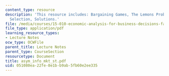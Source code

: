 ```yaml
---
content_type: resource
description: 'This resource includes: Bargaining Games, The Lemons Problem, Adverse
  Selection, Solutions.'
file: /media/courses/15-010-economic-analysis-for-business-decisions-fall-2004/051080ea22fe8e1bb9ab5fb60e2ee335_asym_info_mkt_st.pdf
file_type: application/pdf
learning_resource_types:
- Lecture Notes
ocw_type: OCWFile
parent_title: Lecture Notes
parent_type: CourseSection
resourcetype: Document
title: asym_info_mkt_st.pdf
uid: 051080ea-22fe-8e1b-b9ab-5fb60e2ee335
---
```

